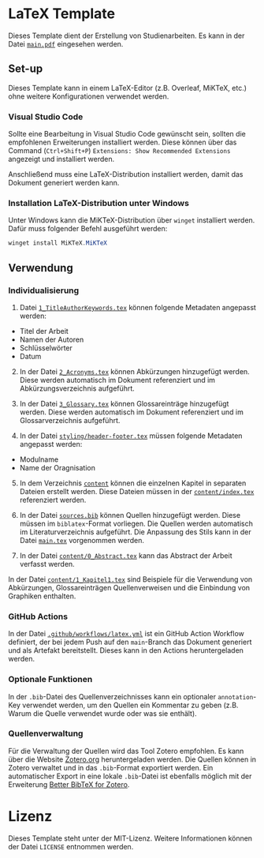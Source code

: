 # LaTeX Template
Dieses Template dient der Erstellung von Studienarbeiten. Es kann in der Datei [`main.pdf`](./main.pdf) eingesehen werden.

## Set-up

Dieses Template kann in einem LaTeX-Editor (z.B. Overleaf, MiKTeX, etc.) ohne weitere Konfigurationen verwendet werden.

### Visual Studio Code

Sollte eine Bearbeitung in Visual Studio Code gewünscht sein, sollten die empfohlenen Erweiterungen installiert werden. Diese können über das Command (`Ctrl+Shift+P`) `Extensions: Show Recommended Extensions` angezeigt und installiert werden.

Anschließend muss eine LaTeX-Distribution installiert werden, damit das Dokument generiert werden kann.

### Installation LaTeX-Distribution unter Windows

Unter Windows kann die MiKTeX-Distribution über `winget` installiert werden. Dafür muss folgender Befehl ausgeführt werden:

```PowerShell
winget install MiKTeX.MiKTeX
```


## Verwendung

### Individualisierung

1. Datei [`1_TitleAuthorKeywords.tex`](1_TitleAutorKeywords.tex) können folgende Metadaten angepasst werden:
- Titel der Arbeit
- Namen der Autoren
- Schlüsselwörter
- Datum

2. In der Datei [`2_Acronyms.tex`](2_Acronyms.tex) können Abkürzungen hinzugefügt werden. Diese werden automatisch im Dokument referenziert und im Abkürzungsverzeichnis aufgeführt.

3. In der Datei [`3_Glossary.tex`](3_Glossary.tex) können Glossareinträge hinzugefügt werden. Diese werden automatisch im Dokument referenziert und im Glossarverzeichnis aufgeführt.

4. In der Datei [`styling/header-footer.tex`](styling/header-footer.tex) müssen folgende Metadaten angepasst werden:

- Modulname
- Name der Oragnisation

5. In dem Verzeichnis [`content`](content) können die einzelnen Kapitel in separaten Dateien erstellt werden. Diese Dateien müssen in der [`content/index.tex`](content/index.tex) referenziert werden.

6. In der Datei [`sources.bib`](sources.bib) können Quellen hinzugefügt werden. Diese müssen im `biblatex`-Format vorliegen. Die Quellen werden automatisch im Literaturverzeichnis aufgeführt. Die Anpassung des Stils kann in der Datei [`main.tex`](main.tex) vorgenommen werden.

7. In der Datei [`content/0_Abstract.tex`](content/0_Abstract.tex) kann das Abstract der Arbeit verfasst werden.

In der Datei [`content/1_Kapitel1.tex`](content/1_Kapitel1.tex) sind Beispiele für die Verwendung von Abkürzungen, Glossareinträgen Quellenverweisen und die Einbindung von Graphiken enthalten.

### GitHub Actions
In der Datei [`.github/workflows/latex.yml`](.github/workflows/latex.yml) ist ein GitHub Action Workflow definiert, der bei jedem Push auf den `main`-Branch das Dokument generiert und als Artefakt bereitstellt. Dieses kann in den Actions heruntergeladen werden.

### Optionale Funktionen

In der `.bib`-Datei des Quellenverzeichnisses kann ein optionaler `annotation`-Key verwendet werden, um den Quellen ein Kommentar zu geben (z.B. Warum die Quelle verwendet wurde oder was sie enthält).

### Quellenverwaltung
Für die Verwaltung der Quellen wird das Tool Zotero empfohlen. Es kann über die Website [Zotero.org](https://www.zotero.org/) heruntergeladen werden. Die Quellen können in Zotero verwaltet und in das `.bib`-Format exportiert werden. Ein automatischer Export in eine lokale `.bib`-Datei ist ebenfalls möglich mit der Erweiterung [Better BibTeX for Zotero](https://retorque.re/zotero-better-bibtex/).

# Lizenz
Dieses Template steht unter der MIT-Lizenz. Weitere Informationen können der Datei `LICENSE` entnommen werden.
